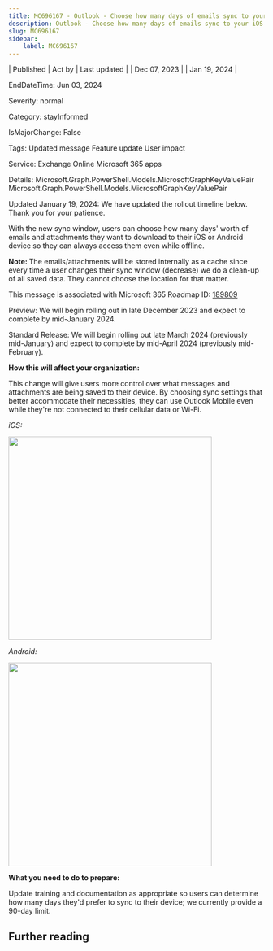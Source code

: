 ```yaml
---
title: MC696167 - Outlook - Choose how many days of emails sync to your iOS or Android device for offline usage
description: Outlook - Choose how many days of emails sync to your iOS or Android device for offline usage
slug: MC696167
sidebar:
    label: MC696167
---
```


| Published | Act by | Last updated |
| Dec 07, 2023 |  | Jan 19, 2024 |

EndDateTime: Jun 03, 2024

Severity: normal

Category: stayInformed

IsMajorChange: False

Tags: Updated message Feature update User impact

Service: Exchange Online Microsoft 365 apps

Details: Microsoft.Graph.PowerShell.Models.MicrosoftGraphKeyValuePair Microsoft.Graph.PowerShell.Models.MicrosoftGraphKeyValuePair

<p>Updated January 19, 2024: We have updated the rollout timeline below. Thank you for your patience.</p><p>With the new sync window, users can choose how many days' worth of emails and attachments they want to download to their iOS or Android device so they can always access them even while offline.</p><p><b>Note: </b>The emails/attachments will be stored internally as a cache since every time a user changes their sync window (decrease) we do a clean-up of all saved data. They cannot choose the location for that matter.</p>
<p>This message is associated with Microsoft 365 Roadmap ID:&nbsp;<a href="https://www.microsoft.com/microsoft-365/roadmap?rtc=1%26filters=&amp;searchterms=189809" target="_blank">189809</a><br></p>

<p>Preview: We will begin rolling out in late December 2023 and expect to complete by mid-January 2024.<br></p><p>Standard Release: We will begin rolling out late March 2024 (previously mid-January) and expect to complete by mid-April 2024 (previously mid-February).</p>

<p><b>How this will affect your organization:</b><br></p>

<p>This change will give users more control over what messages and attachments are being saved to their device. By choosing sync settings that better accommodate their necessities, they can use Outlook Mobile even while they're not connected to their cellular data or Wi-Fi.</p><p><i>iOS:</i></p><p><img src="https://img-prod-cms-rt-microsoft-com.akamaized.net/cms/api/am/imageFileData/RW1fBaB?ver=720b" style="width: 400px;"></p><p><i>Android:</i></p><p><img src="https://img-prod-cms-rt-microsoft-com.akamaized.net/cms/api/am/imageFileData/RW1fGgm?ver=ef17" style="width: 400px;"><br></p>
<p><b>What you need to do to prepare:</b><br></p>
<p>Update training and documentation as appropriate so users can determine how many days they'd prefer to sync to their device; we currently provide a 90-day limit.</p>

## Further reading
